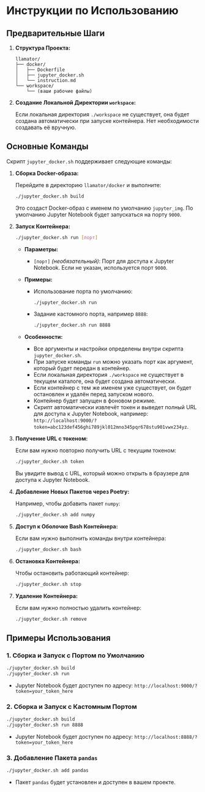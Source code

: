 # Инструкции по Использованию

## Предварительные Шаги

1. **Структура Проекта:**

   ```
   llamator/
   ├── docker/
   │   ├── Dockerfile
   │   ├── jupyter_docker.sh
   │   └── instruction.md
   └── workspace/
       └── (ваши рабочие файлы)
   ```

2. **Создание Локальной Директории `workspace`:**

   Если локальная директория `./workspace` не существует, она будет создана автоматически при запуске контейнера. Нет необходимости создавать её вручную.

## Основные Команды

Скрипт `jupyter_docker.sh` поддерживает следующие команды:

1. **Сборка Docker-образа:**

   Перейдите в директорию `llamator/docker` и выполните:

   ```bash
   ./jupyter_docker.sh build
   ```

   Это создаст Docker-образ с именем по умолчанию `jupyter_img`. По умолчанию Jupyter Notebook будет запускаться на порту `9000`.

2. **Запуск Контейнера:**

   ```bash
   ./jupyter_docker.sh run [порт]
   ```

   - **Параметры:**
     - `[порт]` *(необязательный)*: Порт для доступа к Jupyter Notebook. Если не указан, используется порт `9000`.

   - **Примеры:**

     - Использование порта по умолчанию:

       ```bash
       ./jupyter_docker.sh run
       ```

     - Задание кастомного порта, например `8888`:

       ```bash
       ./jupyter_docker.sh run 8888
       ```

   - **Особенности:**
     - Все аргументы и настройки определены внутри скрипта `jupyter_docker.sh`.
     - При запуске команды `run` можно указать порт как аргумент, который будет передан в контейнер.
     - Если локальная директория `./workspace` не существует в текущем каталоге, она будет создана автоматически.
     - Если контейнер с тем же именем уже существует, он будет остановлен и удалён перед запуском нового.
     - Контейнер будет запущен в фоновом режиме.
     - Скрипт автоматически извлечёт токен и выведет полный URL для доступа к Jupyter Notebook, например: `http://localhost:9000/?token=abc123def456ghi789jkl012mno345pqr678stu901vwx234yz`.

3. **Получение URL с токеном:**

   Если вам нужно повторно получить URL с текущим токеном:

   ```bash
   ./jupyter_docker.sh token
   ```

   Вы увидите вывод с URL, который можно открыть в браузере для доступа к Jupyter Notebook.

4. **Добавление Новых Пакетов через Poetry:**

   Например, чтобы добавить пакет `numpy`:

   ```bash
   ./jupyter_docker.sh add numpy
   ```

5. **Доступ к Оболочке Bash Контейнера:**

   Если вам нужно выполнить команды внутри контейнера:

   ```bash
   ./jupyter_docker.sh bash
   ```

6. **Остановка Контейнера:**

   Чтобы остановить работающий контейнер:

   ```bash
   ./jupyter_docker.sh stop
   ```

7. **Удаление Контейнера:**

   Если вам нужно полностью удалить контейнер:

   ```bash
   ./jupyter_docker.sh remove
   ```

## Примеры Использования

### 1. Сборка и Запуск с Портом по Умолчанию

```bash
./jupyter_docker.sh build
./jupyter_docker.sh run
```

- Jupyter Notebook будет доступен по адресу: `http://localhost:9000/?token=your_token_here`

### 2. Сборка и Запуск с Кастомным Портом

```bash
./jupyter_docker.sh build
./jupyter_docker.sh run 8888
```

- Jupyter Notebook будет доступен по адресу: `http://localhost:8888/?token=your_token_here`

### 3. Добавление Пакета `pandas`

```bash
./jupyter_docker.sh add pandas
```

- Пакет `pandas` будет установлен и доступен в вашем проекте.